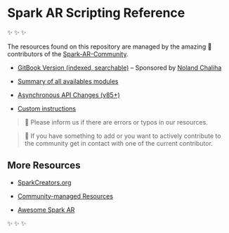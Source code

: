 # Spark AR Scripting Reference

:sparkles: :sparkles: :sparkles:

The resources found on this repository are managed by the amazing :rainbow: contributors of the [Spark-AR-Community](https://github.com/Spark-AR-Community/). 

- [GitBook Version \(indexed, searchable\)](https://sparkar-community.gitbook.io/docs/) – Sponsored by [Noland Chaliha](https://github.com/yearofthewhopper)

- [Summary of all availables modules](SUMMARY.md)

- [Asynchronous API Changes \(v85+\)](asynchronous-api-changes.md)

- [Custom instructions](custom-instructions.md)

> :rotating_light: Please inform us if there are errors or typos in our resources.

> :raising_hand: If you have something to add or you want to actively contribute to the community get in contact with one of the current contributor.

## More Resources

- [SparkCreators.org](http://sparkcreators.org)

- [Community-managed Resources](https://github.com/Spark-AR-Community/)

- [Awesome Spark AR](https://github.com/Spark-AR-Community/awesome-sparkar)

:sparkles: :sparkles: :sparkles:
